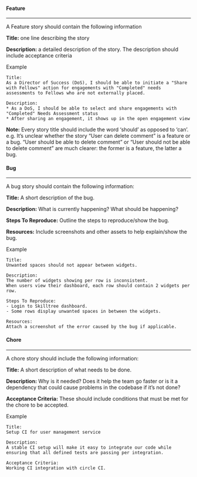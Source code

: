 #### Feature

---

A Feature story should contain the following information

**Title:** one line describing the story

**Description:** a detailed description of the story. The description should include acceptance criteria

Example

```
Title:
As a Director of Success (DoS), I should be able to initiate a "Share with Fellows" action for engagements with "Completed" needs assessments to Fellows who are not externally placed.

Description:
* As a DoS, I should be able to select and share engagements with "Completed" Needs Assessment status
* After sharing an engagement, it shows up in the open engagement view
```

**Note:** Every story title should include the word ‘should’ as opposed to ‘can’. e.g. It’s unclear whether the story “User can delete comment” is a feature or a bug. “User should be able to delete comment” or “User should not be able to delete comment” are much clearer: the former is a feature, the latter a bug.

#### Bug

---

A bug story should contain the following information:

**Title:** A short description of the bug.

**Description:** What is currently happening? What should be happening?

**Steps To Reproduce:** Outline the steps to reproduce/show the bug.

**Resources:** Include screenshots and other assets to help explain/show the bug.

Example

```
Title:
Unwanted spaces should not appear between widgets.

Description:
The number of widgets showing per row is inconsistent.
When users view their dashboard, each row should contain 2 widgets per row.

Steps To Reproduce:
- Login to Skilltree dashboard.
- Some rows display unwanted spaces in between the widgets.

Resources:
Attach a screenshot of the error caused by the bug if applicable.
```

#### Chore

---

A chore story should include the following information:

**Title:** A short description of what needs to be done.

**Description:** Why is it needed? Does it help the team go faster or is it a dependency that could cause problems in the codebase if it’s not done?

**Acceptance Criteria:** These should include conditions that must be met for the chore to be accepted.

Example

```
Title:
Setup CI for user management service

Description:
A stable CI setup will make it easy to integrate our code while ensuring that all defined tests are passing per integration.

Acceptance Criteria:
Working CI integration with circle CI.
```
